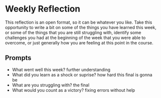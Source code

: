 # Weekly Reflection
This reflection is an open format, so it can be whatever you like. Take this opportunity to write a bit on some of the things you have learned this week, or some of the things that you are still struggling with, identify some challenges you had at the beginning of the week that you were able to overcome, or just generally how you are feeling at this point in the course.

## Prompts
- What went well this week?
further understanding
- What did you learn as a shock or suprise?
how hard this final is gonna be
- What are you struggling with?
the final
- What would you count as a victory?
fixing errors without help